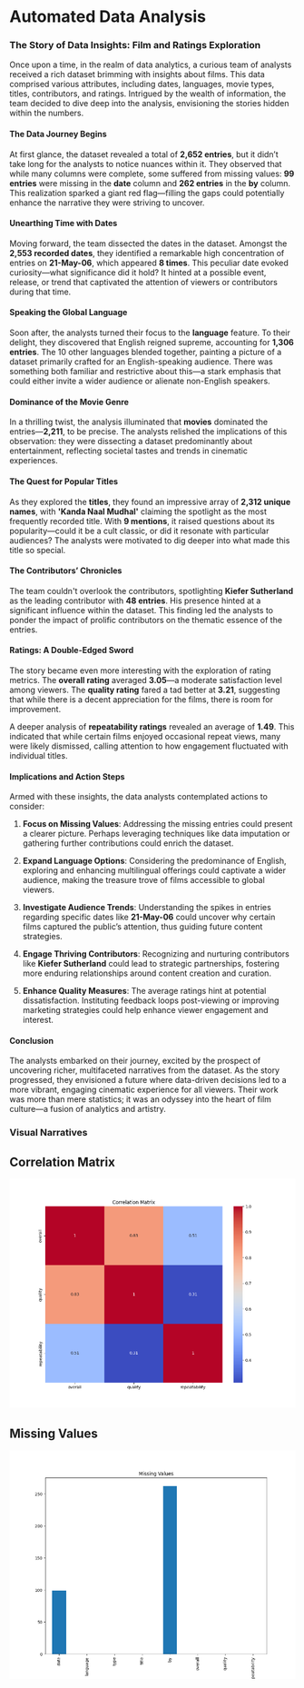 # Automated Data Analysis

### The Story of Data Insights: Film and Ratings Exploration

Once upon a time, in the realm of data analytics, a curious team of analysts received a rich dataset brimming with insights about films. This data comprised various attributes, including dates, languages, movie types, titles, contributors, and ratings. Intrigued by the wealth of information, the team decided to dive deep into the analysis, envisioning the stories hidden within the numbers.

#### The Data Journey Begins

At first glance, the dataset revealed a total of **2,652 entries**, but it didn’t take long for the analysts to notice nuances within it. They observed that while many columns were complete, some suffered from missing values: **99 entries** were missing in the **date** column and **262 entries** in the **by** column. This realization sparked a giant red flag—filling the gaps could potentially enhance the narrative they were striving to uncover.

#### Unearthing Time with Dates

Moving forward, the team dissected the dates in the dataset. Amongst the **2,553 recorded dates**, they identified a remarkable high concentration of entries on **21-May-06**, which appeared **8 times**. This peculiar date evoked curiosity—what significance did it hold? It hinted at a possible event, release, or trend that captivated the attention of viewers or contributors during that time.

#### Speaking the Global Language

Soon after, the analysts turned their focus to the **language** feature. To their delight, they discovered that English reigned supreme, accounting for **1,306 entries**. The 10 other languages blended together, painting a picture of a dataset primarily crafted for an English-speaking audience. There was something both familiar and restrictive about this—a stark emphasis that could either invite a wider audience or alienate non-English speakers.

#### Dominance of the Movie Genre

In a thrilling twist, the analysis illuminated that **movies** dominated the entries—**2,211**, to be precise. The analysts relished the implications of this observation: they were dissecting a dataset predominantly about entertainment, reflecting societal tastes and trends in cinematic experiences.

#### The Quest for Popular Titles

As they explored the **titles**, they found an impressive array of **2,312 unique names**, with **'Kanda Naal Mudhal'** claiming the spotlight as the most frequently recorded title. With **9 mentions**, it raised questions about its popularity—could it be a cult classic, or did it resonate with particular audiences? The analysts were motivated to dig deeper into what made this title so special.

#### The Contributors’ Chronicles

The team couldn't overlook the contributors, spotlighting **Kiefer Sutherland** as the leading contributor with **48 entries**. His presence hinted at a significant influence within the dataset. This finding led the analysts to ponder the impact of prolific contributors on the thematic essence of the entries.

#### Ratings: A Double-Edged Sword

The story became even more interesting with the exploration of rating metrics. The **overall rating** averaged **3.05**—a moderate satisfaction level among viewers. The **quality rating** fared a tad better at **3.21**, suggesting that while there is a decent appreciation for the films, there is room for improvement.

A deeper analysis of **repeatability ratings** revealed an average of **1.49**. This indicated that while certain films enjoyed occasional repeat views, many were likely dismissed, calling attention to how engagement fluctuated with individual titles. 

#### Implications and Action Steps

Armed with these insights, the data analysts contemplated actions to consider:

1. **Focus on Missing Values**: Addressing the missing entries could present a clearer picture. Perhaps leveraging techniques like data imputation or gathering further contributions could enrich the dataset.

2. **Expand Language Options**: Considering the predominance of English, exploring and enhancing multilingual offerings could captivate a wider audience, making the treasure trove of films accessible to global viewers.

3. **Investigate Audience Trends**: Understanding the spikes in entries regarding specific dates like **21-May-06** could uncover why certain films captured the public’s attention, thus guiding future content strategies.

4. **Engage Thriving Contributors**: Recognizing and nurturing contributors like **Kiefer Sutherland** could lead to strategic partnerships, fostering more enduring relationships around content creation and curation.

5. **Enhance Quality Measures**: The average ratings hint at potential dissatisfaction. Instituting feedback loops post-viewing or improving marketing strategies could help enhance viewer engagement and interest.

#### Conclusion 

The analysts embarked on their journey, excited by the prospect of uncovering richer, multifaceted narratives from the dataset. As the story progressed, they envisioned a future where data-driven decisions led to a more vibrant, engaging cinematic experience for all viewers. Their work was more than mere statistics; it was an odyssey into the heart of film culture—a fusion of analytics and artistry. 

### Visual Narratives

## Correlation Matrix

![Correlation Matrix](correlation_matrix.png)

## Missing Values

![Missing Values](missing_values.png)

